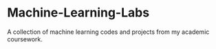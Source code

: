 # Machine-Learning-Labs
A collection of machine learning codes and projects from my academic coursework.
